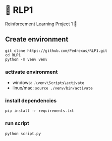 # 🤖 RLP1
Reinforcement Learning Project 1 🦾


## Create environment

```
git clone https://github.com/Pedrexus/RLP1.git
cd RLP1
python -m venv venv
```

### activate environment
    
- windows: `.\venv\Scripts\activate`
- linux/mac: `source ./venv/bin/activate`

### install dependencies

`pip install -r requirements.txt`

### run script

`python script.py`

